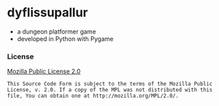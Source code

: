 # dyflissupallur

- a dungeon platformer game
- developed in Python with Pygame 

### License

[Mozilla Public License 2.0](https://www.mozilla.org/en-US/MPL/2.0/)

```
This Source Code Form is subject to the terms of the Mozilla Public
License, v. 2.0. If a copy of the MPL was not distributed with this
file, You can obtain one at http://mozilla.org/MPL/2.0/.
```
